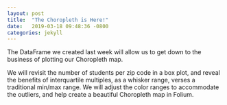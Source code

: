 ```yaml
---
layout: post
title:  "The Choropleth is Here!"
date:   2019-03-18 09:48:36 -0800
categories: jekyll
---
```

The DataFrame we created last week will allow us to get down to the business of plotting our Choropleth map.  

We will revisit the number of students per zip code in a box plot, and reveal the benefits of interquartile multiples, as a whisker range, verses a traditional min/max range.  We will adjust the color ranges to accommodate the outliers, and help create a beautiful Choropleth map in Folium.  

